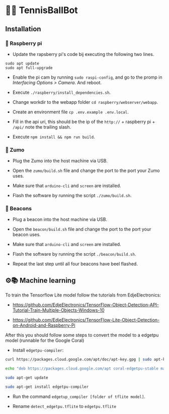 # 🎾🤖 TennisBallBot

## Installation 

### 🍰 Raspberry pi

* Update the rapsberry pi's code bij executing the following two lines.

```
sudo apt update
sudo apt full-upgrade
```

* Enable the pi cam by running `sudo raspi-config`, and go to the promp in _Interfacing Options > Camera_. And reboot.

* Execute `./raspberry/install_dependencies.sh`.

* Change workdir to the webapp folder `cd raspberry/webserver/webapp`.

* Create an environment file `cp .env.example .env.local`.

* Fill in the api uri, this should be the ip of the `http://` + raspberry pi + `/api/` note the trailing slash.

* Execute `npm install && npm run build`.

### 🍣 Zumo

* Plug the Zumo into the host machine via USB.

* Open the `zumo/build.sh` file and change the port to the port your Zumo uses.

* Make sure that `arduino-cli` and `screen` are installed.

* Flash the software by running the script `./zumo/build.sh`.

### 📡 Beacons

* Plug a beacon into the host machine via USB.

* Open the `beacon/build.sh` file and change the port to the port your beacon uses.

* Make sure that `arduino-cli` and `screen` are installed.

* Flash the software by running the script `./beacon/build.sh`.

* Repeat the last step until all four beacons have beel flashed.

## ⚙📚 Machine learning

To train the Tensorflow Lite model follow the tutorials from EdjeElectronics:

* https://github.com/EdjeElectronics/TensorFlow-Object-Detection-API-Tutorial-Train-Multiple-Objects-Windows-10

* https://github.com/EdjeElectronics/TensorFlow-Lite-Object-Detection-on-Android-and-Raspberry-Pi

After this you should follow some steps to convert the model to a edgetpu model (runnable for the Google Coral) 

* Install `edgetpu-compiler`:

```bash
curl https://packages.cloud.google.com/apt/doc/apt-key.gpg | sudo apt-key add -

echo "deb https://packages.cloud.google.com/apt coral-edgetpu-stable main" | sudo tee /etc/apt/sources.list.d/coral-edgetpu.list

sudo apt-get update

sudo apt-get install edgetpu-compiler
``` 

* Run the command `edgetup_compiler [folder of tflite model]`.

* Rename `detect_edgetpu.tflite` to `edgetpu.tflite`

